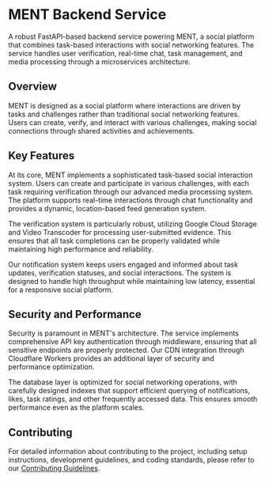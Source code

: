 # MENT Backend Service
A robust FastAPI-based backend service powering MENT, a social platform that combines task-based interactions with social networking features. The service handles user verification, real-time chat, task management, and media processing through a microservices architecture.

## Overview
MENT is designed as a social platform where interactions are driven by tasks and challenges rather than traditional social networking features. Users can create, verify, and interact with various challenges, making social connections through shared activities and achievements.

## Key Features
At its core, MENT implements a sophisticated task-based social interaction system. Users can create and participate in various challenges, with each task requiring verification through our advanced media processing system. The platform supports real-time interactions through chat functionality and provides a dynamic, location-based feed generation system.

The verification system is particularly robust, utilizing Google Cloud Storage and Video Transcoder for processing user-submitted evidence. This ensures that all task completions can be properly validated while maintaining high performance and reliability.

Our notification system keeps users engaged and informed about task updates, verification statuses, and social interactions. The system is designed to handle high throughput while maintaining low latency, essential for a responsive social platform.

## Security and Performance
Security is paramount in MENT's architecture. The service implements comprehensive API key authentication through middleware, ensuring that all sensitive endpoints are properly protected. Our CDN integration through Cloudflare Workers provides an additional layer of security and performance optimization.

The database layer is optimized for social networking operations, with carefully designed indexes that support efficient querying of notifications, likes, task ratings, and other frequently accessed data. This ensures smooth performance even as the platform scales.

## Contributing
For detailed information about contributing to the project, including setup instructions, development guidelines, and coding standards, please refer to our [Contributing Guidelines](CONTRIBUTING.md).
